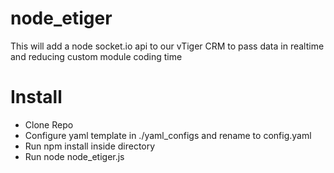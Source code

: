 # node_etiger

<p>This will add a node socket.io api to our vTiger CRM to pass data in realtime and reducing custom module coding time</p>


# Install

<ul>
<li>Clone Repo</li>
<li>Configure yaml template in ./yaml_configs and rename to config.yaml</li>
<li>Run npm install inside directory</li>
<li>Run node node_etiger.js</li>
</ul>